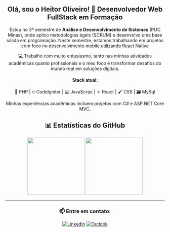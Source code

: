 <div align="center">

## Olá, sou o Heitor Oliveiro! 👋 Desenvolvedor Web FullStack em Formação

Estou no 3º semestre de **Análise e Desenvolvimento de Sistemas** (PUC Minas), onde aplico metodologias ágeis (SCRUM) e desenvolvo uma base sólida em programação. Neste semestre, estamos trabalhando em projetos com foco no desenvolvimento mobile utilizando React Native

💻 Trabalho com muito entusiasmo, tanto nas minhas atividades acadêmicas quanto profissionais e o meu foco é transformar desafios do mundo real em soluções digitais.

#### **Stack atual:**  
🐘 PHP | 🔥 CodeIgniter | 💻 JavaScript | ⚛️ React | 🖌️ CSS | 🗃️ MySql

Minhas experiências acadêmicas incluem projetos com C# e ASP.NET Core MVC.

## 📊 Estatísticas do GitHub

<img height="180em" src="https://github-readme-stats.vercel.app/api?username=heitoroliveiro-dev&show_icons=true&theme=radical&include_all_commits=true&count_private=true"/>
<img height="180em" src="https://github-readme-stats.vercel.app/api/top-langs/?username=heitoroliveiro-dev&layout=compact&langs_count=7&theme=radical"/>

---

### 📫 Entre em contato:
[![LinkedIn](https://img.shields.io/badge/LinkedIn-0077B5?style=for-the-badge&logo=linkedin&logoColor=white)](https://www.linkedin.com/in/heitor-oliveiro-8b4885181/) [![Outlook](https://img.shields.io/badge/Outlook-0077B5?style=for-the-badge&logo=outlook&logoColor=white)](heitoroliveiro.dev@outlook.com)

</div>
